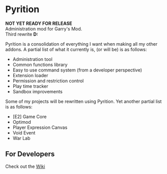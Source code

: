 # Pyrition
**NOT YET READY FOR RELEASE**  
Administration mod for Garry's Mod.  
Third rewrite **D:**

Pyrition is a consolidation of everything I want when making all my other addons. A partial list of what it currently is, (or will be) is as follows:
* Administration tool
* Common functions library
* Easy to use command system (from a developer perspective)
* Extension loader
* Permission and restriction control
* Play time tracker
* Sandbox improvements

Some of my projects will be rewritten using Pyrition. Yet another partial list is as follows:
* [E2] Game Core
* Optimod
* Player Expression Canvas
* Void Event
* War Lab

## For Developers
Check out the [Wiki](wiki)
